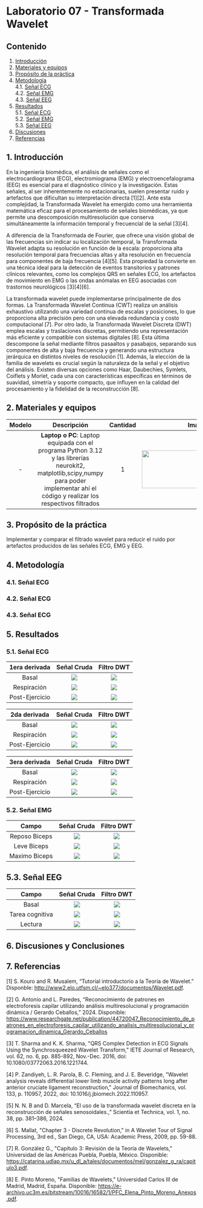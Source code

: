 # Laboratorio 07 - Transformada Wavelet
## Contenido
1. [Introducción](#id1)
2. [Materiales y equipos](#id2)
3. [Propósito de la práctica](#id3)
4. [Metodología](#id4)<br>
  4.1. [Señal ECG](#id5)<br>
  4.2. [Señal EMG](#id6)<br>
  4.3. [Señal EEG](#id7)<br>
5. [Resultados](#id8)<br>
  5.1. [Señal ECG](#id9)<br>
  5.2. [Señal EMG](#id10)<br>
  5.3. [Señal EEG](#id11)<br>
6. [Discusiones](#id12)
7. [Referencias](#id13)


## 1. Introducción <a name="id1"></a>

En la ingeniería biomédica, el análisis de señales como el electrocardiograma (ECG), electromiograma (EMG) y electroencefalograma (EEG) es esencial para el diagnóstico clínico y la investigación. Estas señales, al ser inherentemente no estacionarias, suelen presentar ruido y artefactos que dificultan su interpretación directa [1][2]. Ante esta complejidad, la Transformada Wavelet ha emergido como una herramienta matemática eficaz para el procesamiento de señales biomédicas, ya que permite una descomposición multiresolución que conserva simultáneamente la información temporal y frecuencial de la señal [3][4].

A diferencia de la Transformada de Fourier, que ofrece una visión global de las frecuencias sin indicar su localización temporal, la Transformada Wavelet adapta su resolución en función de la escala: proporciona alta resolución temporal para frecuencias altas y alta resolución en frecuencia para componentes de baja frecuencia [4][5]. Esta propiedad la convierte en una técnica ideal para la detección de eventos transitorios y patrones clínicos relevantes, como los complejos QRS en señales ECG, los artefactos de movimiento en EMG o las ondas anómalas en EEG asociadas con trastornos neurológicos [3][4][6].

La transformada wavelet puede implementarse principalmente de dos formas. La Transformada Wavelet Continua (CWT) realiza un análisis exhaustivo utilizando una variedad continua de escalas y posiciones, lo que proporciona alta precisión pero con una elevada redundancia y costo computacional [7]. Por otro lado, la Transformada Wavelet Discreta (DWT) emplea escalas y traslaciones discretas, permitiendo una representación más eficiente y compatible con sistemas digitales [8]. Esta última descompone la señal mediante filtros pasaaltos y pasabajos, separando sus componentes de alta y baja frecuencia y generando una estructura jerárquica en distintos niveles de resolución [1]. Además, la elección de la familia de wavelets es crucial según la naturaleza de la señal y el objetivo del análisis. Existen diversas opciones como Haar, Daubechies, Symlets, Coiflets y Morlet, cada una con características específicas en términos de suavidad, simetría y soporte compacto, que influyen en la calidad del procesamiento y la fidelidad de la reconstrucción [8].

## 2. Materiales y equipos <a name="id2"></a>
<div align="center">

|  **Modelo**  | **Descripción** | **Cantidad** | **Imagen** |
|:------------:|:---------------:|:------------:|:----------:|
|-|**Laptop o PC**: Laptop equipada con el programa Python 3.12 y las librerías neurokit2, matplotlib,scipy,numpy para poder implementar ahí el código y realizar los respectivos filtrados|1|<image width="300" height="100" src="https://eu-images.contentstack.com/v3/assets/blt07f68461ccd75245/blte12a184fec085629/6706c29adabd3cb01a7aff9c/Python-logo-1716x965_-_2024-10-09.jpg?width=1280&auto=webp&quality=95&format=jpg&disable=upscale">|

</div>


## 3. Propósito de la práctica <a name="id3"></a>
Implementar y comparar el filtrado wavelet para reducir el ruido por artefactos producidos de las señales ECG, EMG y EEG.

## 4. Metodología <a name="id4"></a>

### 4.1. Señal ECG <a name="id5"></a>
### 4.2. Señal ECG <a name="id6"></a>
### 4.3. Señal ECG <a name="id7"></a>
## 5. Resultados <a name="id5"></a>

### 5.1. Señal ECG <a name="id6"></a>


| 1era derivada | Señal Cruda | Filtro DWT |
|:-------------:|:------------:|:-------------------:|
| Basal         | ![](./imagesL7/ecg_señal_cruda_basal1der.png) | ![](./imagesL7/ecg_señal_filtrada_basal1der_eliptic.png) |
| Respiración   | ![](./imagesL7/ecg_señal_cruda_resp1der.png) | ![](./imagesL7/ecg_señal_filtrada_resp1der_eliptic.png) |
| Post-Ejercicio| ![](./imagesL7/ecg_señal_cruda_ejer1der.png) | ![](./imagesL7/ecg_señal_filtrada_ejer1der_eliptic.png) | 


| 2da derivada | Señal Cruda | Filtro DWT |
|:-------------:|:------------:|:-------------------:|
| Basal         | ![](./imagesL7/ecg_señal_cruda_basal2der.png) | ![](./imagesL7/ecg_señal_filtrada_basal1der_eliptic.png) |
| Respiración   | ![](./imagesL7/ecg_señal_cruda_resp2der.png) | ![](./imagesL7/ecg_señal_filtrada_resp1der_eliptic.png) |
| Post-Ejercicio| ![](./imagesL7/ecg_señal_cruda_ejer2der.png) | ![](./imagesL7/ecg_señal_filtrada_ejer1der_eliptic.png) | 


| 3era derivada | Señal Cruda | Filtro DWT |
|:-------------:|:------------:|:-------------------:|
| Basal         | ![](./imagesL7/ecg_señal_cruda_basal3der.png) | ![](./imagesL7/ecg_señal_filtrada_basal1der_eliptic.png) |
| Respiración   | ![](./imagesL7/ecg_señal_cruda_resp3der.png) | ![](./imagesL7/ecg_señal_filtrada_resp1der_eliptic.png) |
| Post-Ejercicio| ![](./imagesL7/ecg_señal_cruda_ejer3der.png) | ![](./imagesL7/ecg_señal_filtrada_ejer1der_eliptic.png) | 



### 5.2. Señal EMG <a name="id7"></a>


| Campo | Señal Cruda | Filtro DWT |
|:-------------:|:------------:|:-------------------:|
| Reposo Biceps        | ![](./imagesL7/emg_señal_cruda_reposobiceps.png) | ![](./imagesL7/emg_señal_filtrada_reposobiceps_elliptic.png) |
| Leve Biceps | ![](./imagesL7/emg_señal_cruda_levebiceps.png) | ![](./imagesL7/emg_señal_filtrada_levebiceps_elliptic.png) |
| Maximo Biceps| ![](./imagesL7/emg_señal_cruda_maxbiceps.png) | ![](./imagesL7/emg_señal_filtrada_maxbiceps_elliptic.png) |


## 5.3. Señal EEG <a name="id8"></a>


| Campo | Señal Cruda | Filtro DWT |
|:-------------:|:------------:|:-------------------:|
| Basal | ![](./imagesL7/eeg_señal_cruda_basal.png) | ![](./imagesL7/eeg_señal_filtrada_basal_eliptic.png) |
| Tarea cognitiva | ![](./imagesL7/eeg_señal_cruda_tarea.png) | ![](./imagesL7/eeg_señal_filtrada_tarea_eliptic.png) |
| Lectura| ![](./imagesL7/eeg_señal_cruda_lectura.png) | ![](./imagesL7/eeg_señal_filtrada_lectura_eliptic.png) |


## 6. Discusiones y Conclusiones <a name="id6"></a>

## 7. Referencias <a name="id7"></a>

[1] S. Kouro and R. Musalem, “Tutorial introductorio a la Teoría de Wavelet.” Disponble: http://www2.elo.utfsm.cl/~elo377/documentos/Wavelet.pdf.

[2] G. Antonio and L. Paredes, “Reconocimiento de patrones en electroforesis capilar utilizando análisis multiresolucional y programación dinámica / Gerardo Ceballos,” 2024. Disponible: https://www.researchgate.net/publication/44720047_Reconocimiento_de_patrones_en_electroforesis_capilar_utilizando_analisis_multiresolucional_y_programacion_dinamica_Gerardo_Ceballos

[3] T. Sharma and K. K. Sharma, "QRS Complex Detection in ECG Signals Using the Synchrosqueezed Wavelet Transform," IETE Journal of Research, vol. 62, no. 6, pp. 885-892, Nov.-Dec. 2016, doi: 10.1080/03772063.2016.1221744.

[4] P. Zandiyeh, L. R. Parola, B. C. Fleming, and J. E. Beveridge, "Wavelet analysis reveals differential lower limb muscle activity patterns long after anterior cruciate ligament reconstruction," Journal of Biomechanics, vol. 133, p. 110957, 2022, doi: 10.1016/j.jbiomech.2022.110957.

[5] N. N. B and D. Marcela, “El uso de la transformada wavelet discreta en la reconstrucción de señales senosoidales.,” Scientia et Technica, vol. 1, no. 38, pp. 381–386, 2024‌‌.

[6] S. Mallat, "Chapter 3 - Discrete Revolution," in A Wavelet Tour of Signal Processing, 3rd ed., San Diego, CA, USA: Academic Press, 2009, pp. 59-88.

[7] R. González G., "Capítulo 3: Revisión de la Teoría de Wavelets," Universidad de las Américas Puebla, Puebla, México. Disponible: https://catarina.udlap.mx/u_dl_a/tales/documentos/mel/gonzalez_g_ra/capitulo3.pdf.

[8]  E. Pinto Moreno, "Familias de Wavelets," Universidad Carlos III de Madrid, Madrid, España. Disponible: https://e-archivo.uc3m.es/bitstream/10016/16582/1/PFC_Elena_Pinto_Moreno_Anexos.pdf. 
